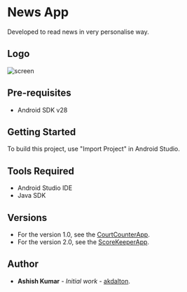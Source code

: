 # News App
Developed to read news in very personalise way. 

## Logo
![screen](../master/app/src/main/res/drawable-mdpi/guardian.png)

## Pre-requisites
* Android SDK v28

## Getting Started
To build this project, use "Import Project" in Android Studio.

## Tools Required
* Android Studio IDE
* Java SDK

## Versions
* For the version 1.0, see the [CourtCounterApp](https://github.com/akdalton/NewsApp).
* For the version 2.0, see the [ScoreKeeperApp](https://github.com/akdalton/NewsAppStage1).

## Author
* **Ashish Kumar** - *Initial work* - [akdalton](https://github.com/akdalton).

 
